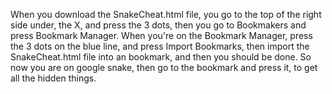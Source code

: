 When you download the SnakeCheat.html file, you go to the top of the right side under, the X, and press the 3 dots, then you go to Bookmakers and press Bookmark Manager. When you're on the Bookmark Manager, press the 3 dots on the blue line, and press Import Bookmarks, then import the SnakeCheat.html file into an bookmark, and then you should be done. So now you are on google snake, then go to the bookmark and press it, to get all the hidden things.
